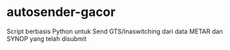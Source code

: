 # autosender-gacor
Script berbasis Python untuk Send GTS/Inaswitching dari data METAR dan SYNOP yang telah disubmit
